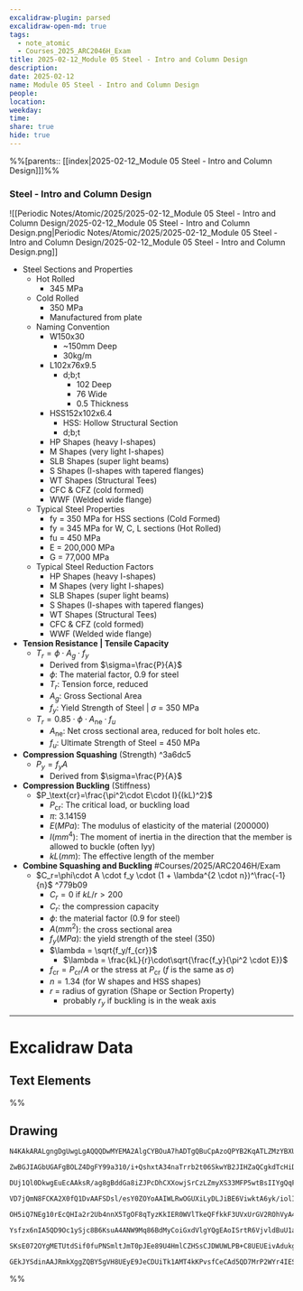 ```yaml
---
excalidraw-plugin: parsed
excalidraw-open-md: true
tags:
  - note_atomic
  - Courses_2025_ARC2046H_Exam
title: 2025-02-12_Module 05 Steel - Intro and Column Design
description: 
date: 2025-02-12
name: Module 05 Steel - Intro and Column Design
people: 
location: 
weekday: 
time: 
share: true
hide: true
---
```

%%[parents:: [[index|2025-02-12_Module 05 Steel - Intro and Column Design]]]%%
### Steel - Intro and Column Design

![[Periodic Notes/Atomic/2025/2025-02-12_Module 05 Steel - Intro and Column Design/2025-02-12_Module 05 Steel - Intro and Column Design.png|Periodic Notes/Atomic/2025/2025-02-12_Module 05 Steel - Intro and Column Design/2025-02-12_Module 05 Steel - Intro and Column Design.png]]

- Steel Sections and Properties
	- Hot Rolled
		- 345 MPa
	- Cold Rolled
		- 350 MPa
		- Manufactured from plate 
	- Naming Convention
		- W150x30
			- ~150mm Deep
			- 30kg/m
		- L102x76x9.5
			- d;b;t
				- 102 Deep
				- 76 Wide
				- 0.5 Thickness
		- HSS152x102x6.4
			- HSS: Hollow Structural Section
			- d;b;t
		- HP Shapes (heavy I-shapes)
		- M Shapes (very light I-shapes)
		- SLB Shapes (super light beams)
		- S Shapes (I-shapes with tapered flanges)
		- WT Shapes (Structural Tees)
		- CFC & CFZ (cold formed)
		- WWF (Welded wide flange)
	- Typical Steel Properties
		- fy = 350 MPa for HSS sections (Cold Formed)
		- fy = 345 MPa for W, C, L sections (Hot Rolled)
		- fu = 450 MPa
		- E = 200,000 MPa
		- G = 77,000 MPa      
	- Typical Steel Reduction Factors
		- HP Shapes (heavy I-shapes)
		- M Shapes (very light I-shapes)
		- SLB Shapes (super light beams)
		- S Shapes (I-shapes with tapered flanges)
		- WT Shapes (Structural Tees)
		- CFC & CFZ (cold formed)
		- WWF (Welded wide flange)
- **Tension Resistance | Tensile Capacity**
	- $T_r=\phi \cdot A_g \cdot f_y$
		- Derived from $\sigma=\frac{P}{A}$
		- $\phi$: The material factor, 0.9 for steel
		- $T_r$: Tension force, reduced
		- $A_g$: Gross Sectional Area
		- $f_y$: Yield Strength of Steel | $\sigma$ = 350 MPa
	- $T_r=0.85 \cdot \phi \cdot A_\text{ne} \cdot f_u$
		- $A_\text{ne}$: Net cross sectional area, reduced for bolt holes etc.
		- $f_u$: Ultimate Strength of Steel = 450 MPa
- **Compression Squashing** (Strength) ^3a6dc5
	- $P_y=f_yA$
		- Derived from $\sigma=\frac{P}{A}$
- **Compression Buckling** (Stiffness)
	- $P_\text{cr}=\frac{\pi^2\cdot E\cdot I}{(kL)^2}$
		- $P_\text{cr}$: The critical load, or buckling load
		- $\pi$: 3.14159
		- $E(MPa)$: The modulus of elasticity of the material (200000)
		- $I(mm^4)$: The moment of inertia in the direction that the member is allowed to buckle (often Iyy)
		- $kL(mm)$: The effective length of the member
- **Combine Squashing and Buckling** #Courses/2025/ARC2046H/Exam
	- $C_r=\phi\cdot A \cdot f_y \cdot (1 + \lambda^{2 \cdot n})^\frac{-1}{n}$ ^779b09
		- $C_r = 0$ if $kL/r > 200$
		- $C_r$: the compression capacity
		 - $\phi$: the material factor (0.9 for steel)
		- $A (mm^2)$: the cross sectional area
		- $f_y(MPa)$: the yield strength of the steel (350)
		- $\lambda = \sqrt{f_y/f_{cr}}$
			- $\lambda = \frac{kL}{r}\cdot\sqrt{\frac{f_y}{\pi^2 \cdot E}}$
		- $f_\text{cr}=P_\text{cr}/A$ or the stress at $P_\text{cr}$  ($f$ is the same as $\sigma$)
		- $n=1.34$ (for W shapes and HSS shapes)
		- $r$ = radius of gyration (Shape or Section Property)
			- probably $r_y$ if buckling is in the weak axis

---

# Excalidraw Data

## Text Elements
%%
## Drawing
```compressed-json
N4KAkARALgngDgUwgLgAQQQDwMYEMA2AlgCYBOuA7hADTgQBuCpAzoQPYB2KqATLZMzYBXUtiRoIACyhQ4zZAHoFAc0JRJQgEYA6bGwC2CgF7N6hbEcK4OCtptbErHALRY8RMpWdx8Q1TdIEfARcZgRmBShcZQUebQA2bQAOGjoghH0EDihmbgBtcDBQMBKIEm4IAHlneIBFSoBHAGsGgGEAVQaAKwARdopNAGZamDYYVJLIWEQK3FJSNip+Usxu

ZwBGJIAGbUGAFgBOLZ4DgFY99a310/i+QshxtA34naTrrb2t06SkwYB2JIHZaQCgkdTcHiDQYJA57H6nHinQZHW6nYFSBCEZTSbgHRJ/eJ7HhJHik+I3RHo6zKYLcLbo5hQBZNBCtNj4NikCoAYnWCD5fImpU0uGwTWUCyEHGIbI5XIkTOszDgcyyUCFkAAZoR8PgAMqwWkSQQeDUQRnMhAAdTBkghDKZbBZBpgRvQJvK6Ml2I44VyaHp9wgbBV2

DUj1Ql0DkwgEuEcAAksR/ag8gBddGa8iZJPcDhCXXowjSrCzLZmyXS33MFP5wtBsIIYgQqF7eLrSHrdGMFjsLhoE7dpisTgAOU4Ym4f2Rg1Jg3WQKDhGYPXSUCb3CZQgQ6M0wmlAFFgplsrWC/h0UI4MRcOvm2h1tO24N4Qdrnt0UQOE08+fP2wxQ3NBNQIMJ0TgNhixyfJ7jAApJhKaMEK2WCM1g+CEMhaF4lheFEWRLZUWBEo8W0AkiRJMkKVO

VD7jQmN8FCKA2X0fQ1DvAAFSDsl/esY0ZOYoAAIWLRwOGUXiLyDLJiBE6ViwktA6yk/iolIKAAEF5kWSQQnvVBlPRGStIWChdNwfSIDmUyzSCPcKCA1AQPwMJCgAX2WYpSnKCQDySABpehSEGABxAAtJIABUwogzUtmwABNVp6AS/yzWmcR0ECbAonE2l0VWJ4eC+bQjlhc59lOP4tnnO4YwjZxZwOGF2z+NseGuEkavRUFiHBNBBiubQeD2ac/n

OH5iQ7NEg10rEcQHIa2r2Ub4nnX5TgOF8qTyzKkIER0WVlTkeQFfkkF3UVxUrGV2ROhVyA4ZVVR4zMdX1Q1MvNdlPQbQ7rVte0/stF03W+00vWEH0/TpdEQ1FcNuCjdE4yvJMU3TTNswQXMlL/JcS0K9BcHWCt92Iaszz40pG309ZrjxS5ARmmMexHfteCSIdezHCdMuKl5TmOGquyXFc10crcdyDPcpWII8MjVKmVNKK8bzvJGnzWn4kj2QY1s/

Ysfzx6nIA5QD9Oc1ySjc8B6KsuA4ANW9Mq86BdMyCoiGxdVlgYQgEAoISrtR6VjvldBuU1aOY6FCBsBEQJsgTdd9ANS1w9O87BT9hP5jVFOMmDsVQ9uuUKkVJ6VST33CnjxOC9TgAxd7Qa+j1m1zhvk9T9OnQBvq7QHLv857jI++dT6Kg7uO85rwv9AAJShyRKdhuu58bjJKlDRGHy2JD69HqAF6bzgoCb3A2PwCMuY37uT+b8+9UIIx+cPzex/0

SKsE072OYgMETUtdSif0fuPNSmltJmT0pJEe89U4HmlCZHSsCJDWUWLPB+C8UEUEivAdukg5hwDjswbACxdQAA1uCEiSNoQi1V1jxBeNcIidcyEUPwAlGhj5kja0GjcQkhE6qQCMGwAw3AvKQHoAQbcSN3LwK3kvcma9jRENICQv2EoSAvzfhCQ+2jiAGgQCQtALNICGIALJsGIAgJBuBNDBEtqBaWpRDGZzQFIiAQl2SWVIMoEUAAKDqfxqC8Ef

GEkJYSdinAAJRmkXggZQBY5gVH8UEyE9JeCDUiTk1AMT4kKPvsfCeCAd5QD7MrP2WYr4IESSWUgClJHSQ4A4pxm5SDbnRNgIgpjUBS3RK0z2aABlBmEFAL8mUpZFNKHYLoCAcrMD1K0uA1jbH2McY5K2rjICigqYwSK4j8DNJjBlae6Qcp9jNAnRkBh8EzBNirM2AEWTOJcjss2TENKXIOUcyS7lwAeToNqYIKZgC2zckAA=
```
%%